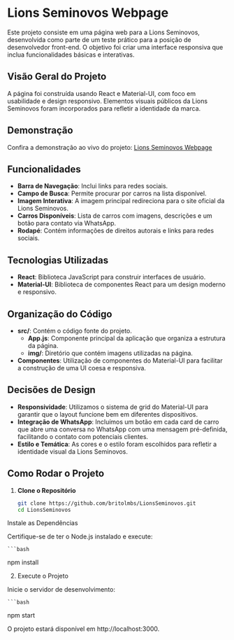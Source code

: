 # Lions Seminovos Webpage

Este projeto consiste em uma página web para a Lions Seminovos, desenvolvida como parte de um teste prático para a posição de desenvolvedor front-end. O objetivo foi criar uma interface responsiva que inclua funcionalidades básicas e interativas.

## Visão Geral do Projeto

A página foi construída usando React e Material-UI, com foco em usabilidade e design responsivo. Elementos visuais públicos da Lions Seminovos foram incorporados para refletir a identidade da marca.

## Demonstração

Confira a demonstração ao vivo do projeto: [Lions Seminovos Webpage](https://lionsseminovos.vercel.app/)

## Funcionalidades

- **Barra de Navegação**: Inclui links para redes sociais.
- **Campo de Busca**: Permite procurar por carros na lista disponível.
- **Imagem Interativa**: A imagem principal redireciona para o site oficial da Lions Seminovos.
- **Carros Disponíveis**: Lista de carros com imagens, descrições e um botão para contato via WhatsApp.
- **Rodapé**: Contém informações de direitos autorais e links para redes sociais.

## Tecnologias Utilizadas

- **React**: Biblioteca JavaScript para construir interfaces de usuário.
- **Material-UI**: Biblioteca de componentes React para um design moderno e responsivo.

## Organização do Código

- **src/**: Contém o código fonte do projeto.
  - **App.js**: Componente principal da aplicação que organiza a estrutura da página.
  - **img/**: Diretório que contém imagens utilizadas na página.
- **Componentes**: Utilização de componentes do Material-UI para facilitar a construção de uma UI coesa e responsiva.

## Decisões de Design

- **Responsividade**: Utilizamos o sistema de grid do Material-UI para garantir que o layout funcione bem em diferentes dispositivos.
- **Integração de WhatsApp**: Incluímos um botão em cada card de carro que abre uma conversa no WhatsApp com uma mensagem pré-definida, facilitando o contato com potenciais clientes.
- **Estilo e Temática**: As cores e o estilo foram escolhidos para refletir a identidade visual da Lions Seminovos.

## Como Rodar o Projeto

1. **Clone o Repositório**

   ```bash
   git clone https://github.com/britolmbs/LionsSeminovos.git
   cd LionsSeminovos

Instale as Dependências

Certifique-se de ter o Node.js instalado e execute:

    ```bash
npm install

2. Execute o Projeto

Inicie o servidor de desenvolvimento:

    ```bash
npm start

O projeto estará disponível em http://localhost:3000.